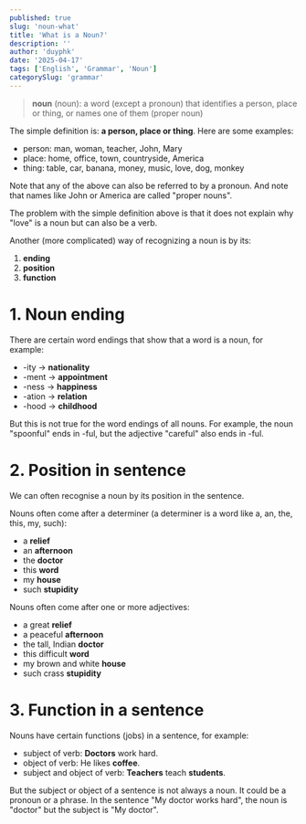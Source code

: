 ```yaml
---
published: true
slug: 'noun-what'
title: 'What is a Noun?'
description: ''
author: 'duyphk'
date: '2025-04-17'
tags: ['English', 'Grammar', 'Noun']
categorySlug: 'grammar'
---
```


> **noun** (noun): a word (except a pronoun) that identifies a person, place or thing, or names one of them (proper noun)

The simple definition is: **a person, place or thing**. Here are some examples:

- person: man, woman, teacher, John, Mary
- place: home, office, town, countryside, America
- thing: table, car, banana, money, music, love, dog, monkey

<content-high-light type="success" title="💡 Tip">
    Note that any of the above can also be referred to by a pronoun. And note that names like John or America are called "proper nouns".
</content-high-light>

The problem with the simple definition above is that it does not explain why "love" is a noun but can also be a verb.

Another (more complicated) way of recognizing a noun is by its:

1. **ending**
2. **position**
3. **function**

# 1. Noun ending

There are certain word endings that show that a word is a noun, for example:

- -ity → **nationality**
- -ment → **appointment**
- -ness → **happiness**
- -ation → **relation**
- -hood → **childhood**

But this is not true for the word endings of all nouns. For example, the noun "spoonful" ends in -ful, but the adjective "careful" also ends in -ful.

# 2. Position in sentence

We can often recognise a noun by its position in the sentence.

Nouns often come after a determiner (a determiner is a word like a, an, the, this, my, such):

- a **relief**
- an **afternoon**
- the **doctor**
- this **word**
- my **house**
- such **stupidity**

Nouns often come after one or more adjectives:

- a great **relief**
- a peaceful **afternoon**
- the tall, Indian **doctor**
- this difficult **word**
- my brown and white **house**
- such crass **stupidity**

# 3. Function in a sentence

Nouns have certain functions (jobs) in a sentence, for example:

- subject of verb: **Doctors** work hard.
- object of verb: He likes **coffee**.
- subject and object of verb: **Teachers** teach **students**.

But the subject or object of a sentence is not always a noun. It could be a pronoun or a phrase. In the sentence "My doctor works hard", the noun is "doctor" but the subject is "My doctor".
